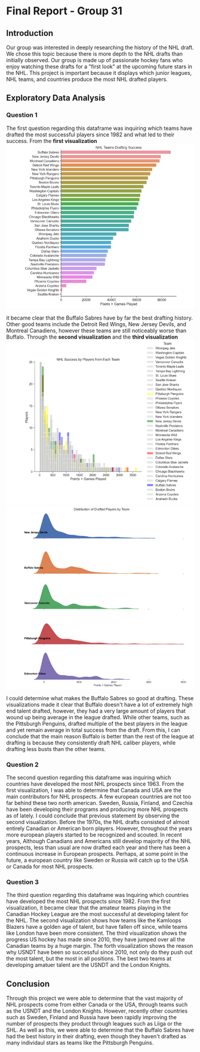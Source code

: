 # Final Report - Group 31

## Introduction

Our group was interested in deeply researching the history of the NHL draft. We chose this topic because there is more depth to the NHL drafts than initially observed. Our group is made up of passionate hockey fans who enjoy watching these drafts for a "first look" at the upcoming future stars in the NHL. This project is important because it displays which junior leagues, NHL teams, and countries produce the most NHL drafted players.

## Exploratory Data Analysis

### Question 1
The first question regarding this dataframe was inquiring which teams have drafted the most successful players since 1982 and what led to their success. From the **first visualization**
  ![first visualization](./images/Analysis1Plot1.png) 

it became clear that the Buffalo Sabres have by far the best drafting history. Other good teams include the Detroit Red Wings, New Jersey Devils, and Montreal Canadiens, however these teams are still noticeably worse than Buffalo. Through the **second visualization** and the **third visualization**
![second visualization](./images/Analysis1Plot2.png) 
![third visualization](./images/Analysis1Plot3.png) 

I could determine what makes the Buffalo Sabres so good at drafting. These visualizations made it clear that Buffalo doesn't have a lot of extremely high end talent drafted, however, they had a very large amount of players that wound up being average in the league drafted. While other teams, such as the Pittsburgh Penguins, drafted multiple of the best players in the league and yet remain average in total success from the draft. From this, I can conclude that the main reason Buffalo is better than the rest of the league at drafting is because they consistently draft NHL caliber players, while drafting less busts than the other teams.

### Question 2 
The second question regarding this dataframe was inquiring which countries have developed the most NHL prospects since 1963. From the first visualization, I was able to determine that Canada and USA are the main contributors for NHL prospects. A few european countries are not too far behind these two north american. Sweden, Russia, Finland, and Czechia have been developing their programs and producing more NHL prospects as of lately. I could conclude that previous statement by observing the second visualization. Before the 1970s, the NHL drafts consisted of almost entirely Canadian or American born players. However, throughout the years more european players started to be recognized and scouted. In recent years, Although Canadians and Americans still develop majority of the NHL prospects, less than usual are now drafted each year and there has been a continuous increase in European prospects. Perhaps, at some point in the future, a european country like Sweden or Russia will catch up to the USA or Canada for most NHL prospects.

### Question 3 
The third question regarding this dataframe was Inquiring which countries have developed the most NHL prospects since 1982.  From the first visualization, it became clear that the amateur teams playing in the Canadian Hockey League are the most successful at developing talent for the NHL. The second visualization shows how teams like the Kamloops Blazers have a golden age of talent, but have fallen off since, while teams like London have been more consistent. The third visualization shows the progress US hockey has made since 2010, they have jumped over all the Canadian teams by a huge margin. The forth visualization shows the reason why USNDT have been so successful since 2010, not only do they push out the most talent, but the most in all positions. The best two teams at developing amatuer talent are the USNDT and the London Knights. 

## Conclusion

Through this project we were able to determine that the vast majority of NHL prospects come from either Canada or the USA, through teams such as the USNDT and the London Knights. However, recently other countries such as Sweden, Finland and Russia have been rapidly improving the number of prospects they product through leagues such as Liiga or the SHL. As well as this, we were able to determine that the Buffalo Sabres have had the best history in their drafting, even though they haven't drafted as many individaul stars as teams like the Pittsburgh Penguins.